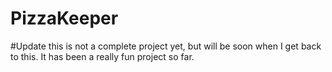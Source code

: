 # PizzaKeeper
#Update
this is not a complete project yet, but will be soon when I get back to this. It has been a really fun project so far.
